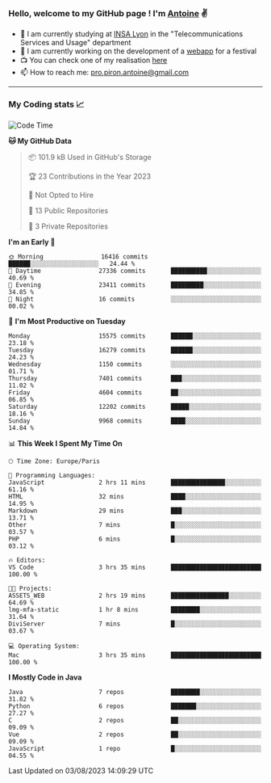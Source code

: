 ### Hello, welcome to my GitHub page ! I'm [Antoine](https://github.com/AntoinePiron) ✌️

- 🌱 I am currently studying at [INSA Lyon](https://www.insa-lyon.fr) in the "Telecommunications Services and Usage" department
- 🔭 I am currently working on the development of a [webapp](https://github.com/24HeuresINSA/Overbookd) for a festival
- 📺 You can check one of my realisation [here](https://astustc.fr)
- 📫 How to reach me: [pro.piron.antoine@gmail.com](mailto:pro.piron.antoine@gmail.com)

---

### My Coding stats 📈
<!--START_SECTION:waka-->
![Code Time](http://img.shields.io/badge/Code%20Time-177%20hrs%201%20min-blue)

**🐱 My GitHub Data** 

> 📦 101.9 kB Used in GitHub's Storage 
 > 
> 🏆 23 Contributions in the Year 2023
 > 
> 🚫 Not Opted to Hire
 > 
> 📜 13 Public Repositories 
 > 
> 🔑 3 Private Repositories 
 > 
**I'm an Early 🐤** 

```text
🌞 Morning                16416 commits       ██████░░░░░░░░░░░░░░░░░░░   24.44 % 
🌆 Daytime                27336 commits       ██████████░░░░░░░░░░░░░░░   40.69 % 
🌃 Evening                23411 commits       █████████░░░░░░░░░░░░░░░░   34.85 % 
🌙 Night                  16 commits          ░░░░░░░░░░░░░░░░░░░░░░░░░   00.02 % 
```
📅 **I'm Most Productive on Tuesday** 

```text
Monday                   15575 commits       ██████░░░░░░░░░░░░░░░░░░░   23.18 % 
Tuesday                  16279 commits       ██████░░░░░░░░░░░░░░░░░░░   24.23 % 
Wednesday                1150 commits        ░░░░░░░░░░░░░░░░░░░░░░░░░   01.71 % 
Thursday                 7401 commits        ███░░░░░░░░░░░░░░░░░░░░░░   11.02 % 
Friday                   4604 commits        ██░░░░░░░░░░░░░░░░░░░░░░░   06.85 % 
Saturday                 12202 commits       █████░░░░░░░░░░░░░░░░░░░░   18.16 % 
Sunday                   9968 commits        ████░░░░░░░░░░░░░░░░░░░░░   14.84 % 
```


📊 **This Week I Spent My Time On** 

```text
🕑︎ Time Zone: Europe/Paris

💬 Programming Languages: 
JavaScript               2 hrs 11 mins       ███████████████░░░░░░░░░░   61.16 % 
HTML                     32 mins             ████░░░░░░░░░░░░░░░░░░░░░   14.95 % 
Markdown                 29 mins             ███░░░░░░░░░░░░░░░░░░░░░░   13.71 % 
Other                    7 mins              █░░░░░░░░░░░░░░░░░░░░░░░░   03.57 % 
PHP                      6 mins              █░░░░░░░░░░░░░░░░░░░░░░░░   03.12 % 

🔥 Editors: 
VS Code                  3 hrs 35 mins       █████████████████████████   100.00 % 

🐱‍💻 Projects: 
ASSETS_WEB               2 hrs 19 mins       ████████████████░░░░░░░░░   64.69 % 
lmg-mfa-static           1 hr 8 mins         ████████░░░░░░░░░░░░░░░░░   31.64 % 
DiviServer               7 mins              █░░░░░░░░░░░░░░░░░░░░░░░░   03.67 % 

💻 Operating System: 
Mac                      3 hrs 35 mins       █████████████████████████   100.00 % 
```

**I Mostly Code in Java** 

```text
Java                     7 repos             ████████░░░░░░░░░░░░░░░░░   31.82 % 
Python                   6 repos             ███████░░░░░░░░░░░░░░░░░░   27.27 % 
C                        2 repos             ██░░░░░░░░░░░░░░░░░░░░░░░   09.09 % 
Vue                      2 repos             ██░░░░░░░░░░░░░░░░░░░░░░░   09.09 % 
JavaScript               1 repo              █░░░░░░░░░░░░░░░░░░░░░░░░   04.55 % 
```




 Last Updated on 03/08/2023 14:09:29 UTC
<!--END_SECTION:waka-->
